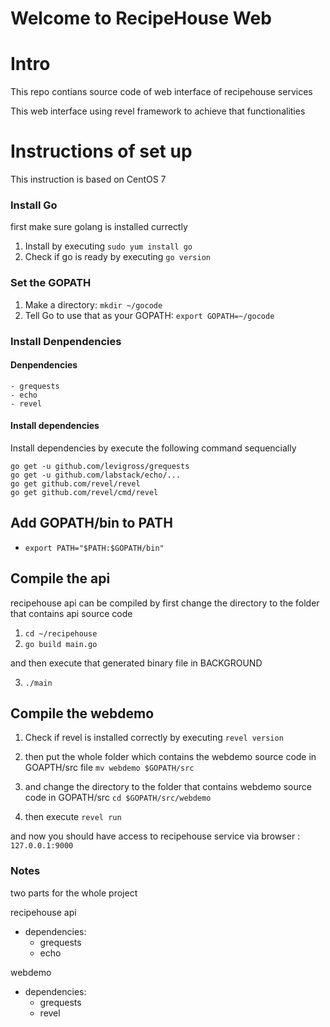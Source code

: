 # Welcome to RecipeHouse Web

# Intro

This repo contians source code of web interface of recipehouse services

This web interface using revel framework to achieve that functionalities

# Instructions of set up

This instruction is based on CentOS 7

### Install Go

first make sure golang is installed currectly <br>

1. Install by executing `sudo yum install go`
2. Check if go is ready by executing `go version`

### Set the GOPATH

1. Make a directory: `mkdir ~/gocode`
2. Tell Go to use that as your GOPATH: `export GOPATH=~/gocode`


### Install Denpendencies

#### Denpendencies

	- grequests
	- echo
	- revel

#### Install dependencies

Install dependencies by execute the following command sequencially

`go get -u github.com/levigross/grequests` <br>
`go get -u github.com/labstack/echo/...` <br>
`go get github.com/revel/revel` <br>
`go get github.com/revel/cmd/revel` <br>

## Add GOPATH/bin to PATH

- `export PATH="$PATH:$GOPATH/bin"`

## Compile the api

recipehouse api can be compiled by first change the directory to the folder that contains api source code
<br>

1. `cd ~/recipehouse`
2. `go build main.go` <br>

and then execute that generated binary file in BACKGROUND

3. `./main`

## Compile the webdemo

1. Check if revel is installed correctly by executing `revel version`

2. then put the whole folder which contains the webdemo source code in GOAPTH/src file `mv webdemo $GOPATH/src`

3. and change the directory to the folder that contains webdemo source code in GOPATH/src `cd $GOPATH/src/webdemo`

4. then execute `revel run`

and now you should have access to recipehouse service via browser : `127.0.0.1:9000`


### Notes

two parts for the whole project

recipehouse api
- dependencies:
	- grequests
	- echo


webdemo
- dependencies:
	- grequests
	- revel
